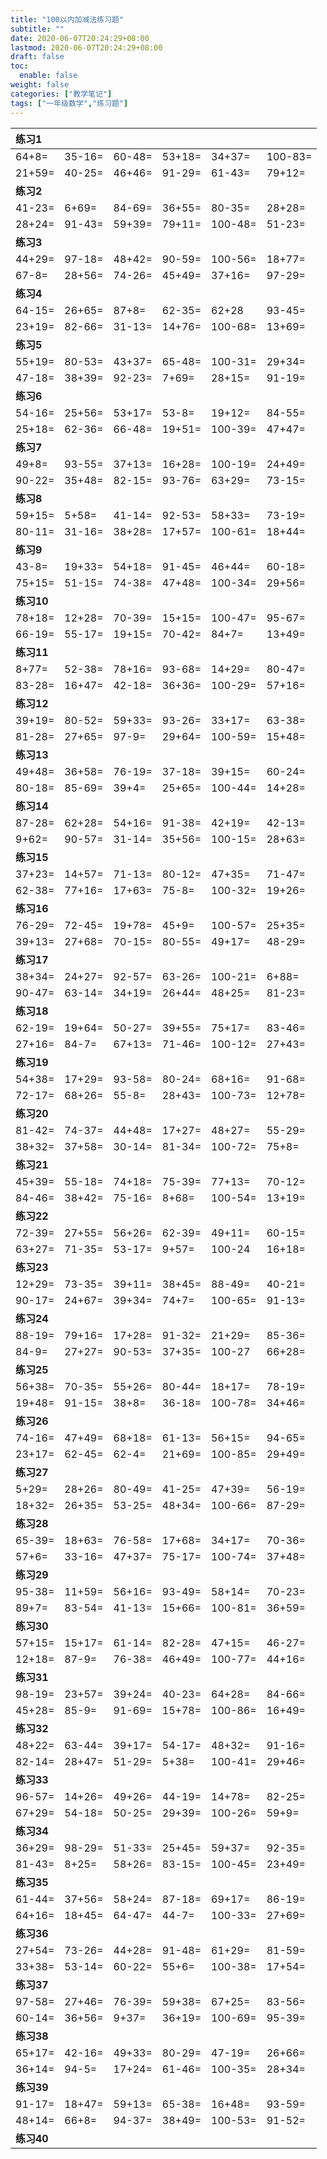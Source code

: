 ```yaml
---
title: "100以内加减法练习题"
subtitle: ""
date: 2020-06-07T20:24:29+08:00
lastmod: 2020-06-07T20:24:29+08:00
draft: false
toc:
  enable: false
weight: false
categories: ["教学笔记"]
tags: ["一年级数学","练习题"]
---
```

| **练习1** |        |        |        |        |         |
| :----- | ------ | ------ | ------ | ------ | ------- |
| 64+8=  | 35-16= | 60-48= | 53+18= | 34+37= | 100-83= |
| 21+59= | 40-25= | 46+46= | 91-29= | 61-43= | 79+12=  |
| **练习2** |        |        |        |        |         |
| 41-23= | 6+69=  | 84-69= | 36+55= | 80-35=  | 28+28= |
| 28+24= | 91-43= | 59+39= | 79+11= | 100-48= | 51-23= |
| **练习3** |  |  |  |  |  |
| 44+29= | 97-18= | 48+42= | 90-59= | 100-56= | 18+77= |
| 67-8=  | 28+56= | 74-26= | 45+49= | 37+16=  | 97-29= |
| **练习4** |  |  |  |  |  |
| 64-15= | 26+65= | 87+8=  | 62-35= | 62+28   | 93-45= |
| 23+19= | 82-66= | 31-13= | 14+76= | 100-68= | 13+69= |
| **练习5** |  |  |  |  |  |
| 55+19= | 80-53= | 43+37= | 65-48= | 100-31= | 29+34= |
| 47-18= | 38+39= | 92-23= | 7+69=  | 28+15=  | 91-19= |
| **练习6** |  |  |  |  |  |
| 54-16= | 25+56= | 53+17= | 53-8=  | 19+12=  | 84-55= |
| 25+18= | 62-36= | 66-48= | 19+51= | 100-39= | 47+47= |
| **练习7** |  |  |  |  |  |
| 49+8=  | 93-55= | 37+13= | 16+28= | 100-19= | 24+49= |
| 90-22= | 35+48= | 82-15= | 93-76= | 63+29=  | 73-15= |
| **练习8** |  |  |  |  |  |
| 59+15= | 5+58=  | 41-14= | 92-53= | 58+33=  | 73-19= |
| 80-11= | 31-16= | 38+28= | 17+57= | 100-61= | 18+44= |
| **练习9** |  |  |  |  |  |
| 43-8=  | 19+33= | 54+18= | 91-45= | 46+44=  | 60-18= |
| 75+15= | 51-15= | 74-38= | 47+48= | 100-34= | 29+56= |
| **练习10** |  |  |  |  |  |
| 78+18= | 12+28= | 70-39= | 15+15= | 100-47= | 95-67= |
| 66-19= | 55-17= | 19+15= | 70-42= | 84+7=   | 13+49= |
| **练习11** |  |  |  |  |  |
| 8+77=  | 52-38= | 78+16= | 93-68= | 14+29=  | 80-47= |
| 83-28= | 16+47= | 42-18= | 36+36= | 100-29= | 57+16= |
| **练习12** |  |  |  |  |  |
| 39+19= | 80-52= | 59+33= | 93-26= | 33+17=  | 63-38= |
| 81-28= | 27+65= | 97-9=  | 29+64= | 100-59= | 15+48= |
| **练习13** |  |  |  |  |  |
| 49+48= | 36+58= | 76-19= | 37-18= | 39+15=  | 60-24= |
| 80-18= | 85-69= | 39+4=  | 25+65= | 100-44= | 14+28= |
| **练习14** |  |  |  |  |  |
| 87-28= | 62+28= | 54+16= | 91-38= | 42+19=  | 42-13= |
| 9+62=  | 90-57= | 31-14= | 35+56= | 100-15= | 28+63= |
| **练习15** |  |  |  |  |  |
| 37+23= | 14+57= | 71-13= | 80-12= | 47+35=  | 71-47= |
| 62-38= | 77+16= | 17+63= | 75-8=  | 100-32= | 19+26= |
| **练习16** |  |  |  |  |  |
| 76-29= | 72-45= | 19+78= | 45+9=  | 100-57= | 25+35= |
| 39+13= | 27+68= | 70-15= | 80-55= | 49+17=  | 48-29= |
| **练习17** |  |  |  |  |  |
| 38+34= | 24+27= | 92-57= | 63-26= | 100-21= | 6+88=  |
| 90-47= | 63-14= | 34+19= | 26+44= | 48+25=  | 81-23= |
| **练习18** |  |  |  |  |  |
| 62-19= | 19+64= | 50-27= | 39+55= | 75+17=  | 83-46= |
| 27+16= | 84-7=  | 67+13= | 71-46= | 100-12= | 27+43= |
| **练习19** |  |  |  |  |  |
| 54+38= | 17+29= | 93-58= | 80-24= | 68+16=  | 91-68= |
| 72-17= | 68+26= | 55-8=  | 28+43= | 100-73= | 12+78= |
| **练习20** |  |  |  |  |  |
| 81-42= | 74-37= | 44+48= | 17+27= | 48+27=  | 55-29= |
| 38+32= | 37+58= | 30-14= | 81-34= | 100-72= | 75+8=  |
| **练习21** |  |  |  |  |  |
| 45+39= | 55-18= | 74+18= | 75-39= | 77+13=  | 70-12= |
| 84-46= | 38+42= | 75-16= | 8+68=  | 100-54= | 13+19= |
| **练习22** |  |  |  |  |  |
| 72-39= | 27+55= | 56+26= | 62-39= | 49+11= | 60-15= |
| 63+27= | 71-35= | 53-17= | 9+57=  | 100-24 | 16+18= |
| **练习23** |  |  |  |  |  |
| 12+29= | 73-35= | 39+11= | 38+45= | 88-49=  | 40-21= |
| 90-17= | 24+67= | 39+34= | 74+7=  | 100-65= | 91-13= |
| **练习24** |  |  |  |  |  |
| 88-19= | 79+16= | 17+28= | 91-32= | 21+29= | 85-36= |
| 84-9=  | 27+27= | 90-53= | 37+35= | 100-27 | 66+28= |
| **练习25** |  |  |  |  |  |
| 56+38= | 70-35= | 55+26= | 80-44= | 18+17=  | 78-19= |
| 19+48= | 91-15= | 38+8=  | 36-18= | 100-78= | 34+46= |
| **练习26** |  |  |  |  |  |
| 74-16= | 47+49= | 68+18= | 61-13= | 56+15=  | 94-65= |
| 23+17= | 62-45= | 62-4=  | 21+69= | 100-85= | 29+49= |
| **练习27** |  |  |  |  |  |
| 5+29=  | 28+26= | 80-49= | 41-25= | 47+39=  | 56-19= |
| 18+32= | 26+35= | 53-25= | 48+34= | 100-66= | 87-29= |
| **练习28** |  |  |  |  |  |
| 65-39= | 18+63= | 76-58= | 17+68= | 34+17=  | 70-36= |
| 57+6=  | 33-16= | 47+37= | 75-17= | 100-74= | 37+48= |
| **练习29** |  |  |  |  |  |
| 95-38= | 11+59= | 56+16= | 93-49= | 58+14=  | 70-23= |
| 89+7=  | 83-54= | 41-13= | 15+66= | 100-81= | 36+59= |
| **练习30** |  |  |  |  |  |
| 57+15= | 15+17= | 61-14= | 82-28= | 47+15=  | 46-27= |
| 12+18= | 87-9=  | 76-38= | 46+49= | 100-77= | 44+16= |
| **练习31** |  |  |  |  |  |
| 98-19= | 23+57= | 39+24= | 40-23= | 64+28=  | 84-66= |
| 45+28= | 85-9=  | 91-69= | 15+78= | 100-86= | 16+49= |
| **练习32** |  |  |  |  |  |
| 48+22= | 63-44= | 39+17= | 54-17= | 48+32=  | 91-16= |
| 82-14= | 28+47= | 51-29= | 5+38=  | 100-41= | 29+46= |
| **练习33** |  |  |  |  |  |
| 96-57= | 14+26= | 49+26= | 44-19= | 14+78=  | 82-25= |
| 67+29= | 54-18= | 50-25= | 29+39= | 100-26= | 59+9=  |
| **练习34** |  |  |  |  |  |
| 36+29= | 98-29= | 51-33= | 25+45= | 59+37=  | 92-35= |
| 81-43= | 8+25=  | 58+26= | 83-15= | 100-45= | 23+49= |
| **练习35** |  |  |  |  |  |
| 61-44= | 37+56= | 58+24= | 87-18= | 69+17=  | 86-19= |
| 64+16= | 18+45= | 64-47= | 44-7=  | 100-33= | 27+69= |
| **练习36** |  |  |  |  |  |
| 27+54= | 73-26= | 44+28= | 91-48= | 61+29=  | 81-59= |
| 33+38= | 53-14= | 60-22= | 55+6=  | 100-38= | 17+54= |
| **练习37** |  |  |  |  |  |
| 97-58= | 27+46= | 76-39= | 59+38= | 67+25=  | 83-56= |
| 60-14= | 36+56= | 9+37=  | 36+19= | 100-69= | 95-39= |
| **练习38** |  |  |  |  |  |
| 65+17= | 42-16= | 49+33= | 80-29= | 47-19=  | 26+66= |
| 36+14= | 94-5=  | 17+24= | 61-46= | 100-35= | 28+34= |
| **练习39** |  |  |  |  |  |
| 91-17= | 18+47= | 59+13= | 65-38= | 16+48=  | 93-59= |
| 48+14= | 66+8=  | 94-37= | 38+49= | 100-53= | 91-52= |
| **练习40** |  |  |  |  |  |